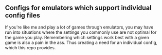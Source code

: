 <h2>Configs for emulators which support individual config files</h2>

If you're like me and play a lot of games through emulators, you may have run into situations where the settings you commonly use are not optimal for the game you play. Remembering which settings work best with a given game is also a pain in the ass. Thus creating a need for an individual config, which this repo provides.
